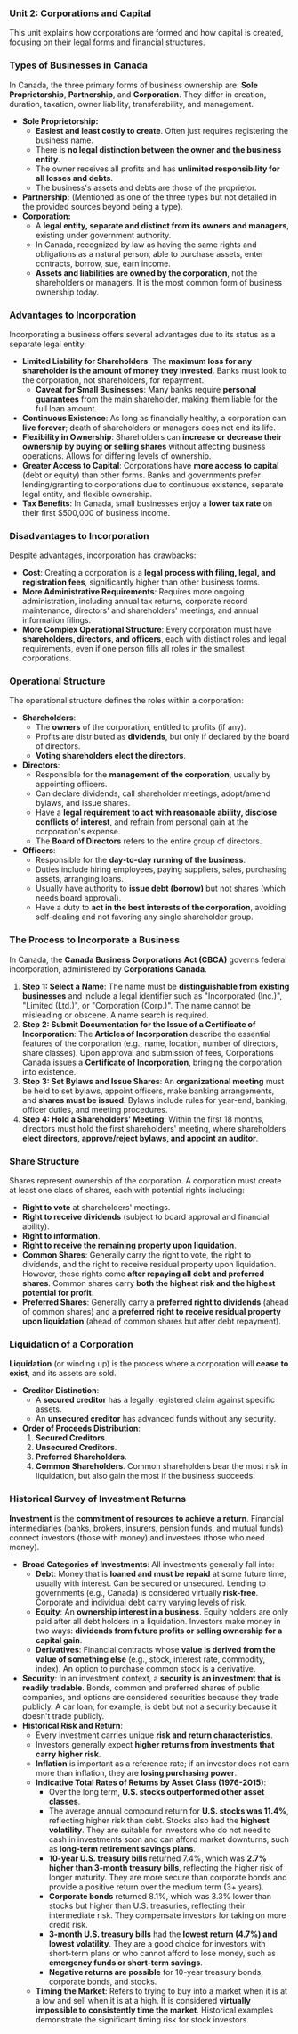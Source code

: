### Unit 2: Corporations and Capital

This unit explains how corporations are formed and how capital is created, focusing on their legal forms and financial structures.

### Types of Businesses in Canada

In Canada, the three primary forms of business ownership are: **Sole Proprietorship**, **Partnership**, and **Corporation**. They differ in creation, duration, taxation, owner liability, transferability, and management.

- **Sole Proprietorship:**
    - **Easiest and least costly to create**. Often just requires registering the business name.
    - There is **no legal distinction between the owner and the business entity**.
    - The owner receives all profits and has **unlimited responsibility for all losses and debts**.
    - The business's assets and debts are those of the proprietor.
- **Partnership:** (Mentioned as one of the three types but not detailed in the provided sources beyond being a type).
- **Corporation:**
    - A **legal entity, separate and distinct from its owners and managers**, existing under government authority.
    - In Canada, recognized by law as having the same rights and obligations as a natural person, able to purchase assets, enter contracts, borrow, sue, earn income.
    - **Assets and liabilities are owned by the corporation**, not the shareholders or managers. It is the most common form of business ownership today.

### Advantages to Incorporation

Incorporating a business offers several advantages due to its status as a separate legal entity:

- **Limited Liability for Shareholders**: The **maximum loss for any shareholder is the amount of money they invested**. Banks must look to the corporation, not shareholders, for repayment.
    - **Caveat for Small Businesses**: Many banks require **personal guarantees** from the main shareholder, making them liable for the full loan amount.
- **Continuous Existence**: As long as financially healthy, a corporation can **live forever**; death of shareholders or managers does not end its life.
- **Flexibility in Ownership**: Shareholders can **increase or decrease their ownership by buying or selling shares** without affecting business operations. Allows for differing levels of ownership.
- **Greater Access to Capital**: Corporations have **more access to capital** (debt or equity) than other forms. Banks and governments prefer lending/granting to corporations due to continuous existence, separate legal entity, and flexible ownership.
- **Tax Benefits**: In Canada, small businesses enjoy a **lower tax rate** on their first $500,000 of business income.

### Disadvantages to Incorporation

Despite advantages, incorporation has drawbacks:

- **Cost**: Creating a corporation is a **legal process with filing, legal, and registration fees**, significantly higher than other business forms.
- **More Administrative Requirements**: Requires more ongoing administration, including annual tax returns, corporate record maintenance, directors' and shareholders' meetings, and annual information filings.
- **More Complex Operational Structure**: Every corporation must have **shareholders, directors, and officers**, each with distinct roles and legal requirements, even if one person fills all roles in the smallest corporations.

### Operational Structure

The operational structure defines the roles within a corporation:

- **Shareholders**:
    - The **owners** of the corporation, entitled to profits (if any).
    - Profits are distributed as **dividends**, but only if declared by the board of directors.
    - **Voting shareholders elect the directors**.
- **Directors**:
    - Responsible for the **management of the corporation**, usually by appointing officers.
    - Can declare dividends, call shareholder meetings, adopt/amend bylaws, and issue shares.
    - Have a **legal requirement to act with reasonable ability, disclose conflicts of interest**, and refrain from personal gain at the corporation's expense.
    - The **Board of Directors** refers to the entire group of directors.
- **Officers**:
    - Responsible for the **day-to-day running of the business**.
    - Duties include hiring employees, paying suppliers, sales, purchasing assets, arranging loans.
    - Usually have authority to **issue debt (borrow)** but not shares (which needs board approval).
    - Have a duty to **act in the best interests of the corporation**, avoiding self-dealing and not favoring any single shareholder group.

### The Process to Incorporate a Business

In Canada, the **Canada Business Corporations Act (CBCA)** governs federal incorporation, administered by **Corporations Canada**.

1. **Step 1: Select a Name**: The name must be **distinguishable from existing businesses** and include a legal identifier such as "Incorporated (Inc.)", "Limited (Ltd.)", or "Corporation (Corp.)". The name cannot be misleading or obscene. A name search is required.
2. **Step 2: Submit Documentation for the Issue of a Certificate of Incorporation**: The **Articles of Incorporation** describe the essential features of the corporation (e.g., name, location, number of directors, share classes). Upon approval and submission of fees, Corporations Canada issues a **Certificate of Incorporation**, bringing the corporation into existence.
3. **Step 3: Set Bylaws and Issue Shares**: An **organizational meeting** must be held to set bylaws, appoint officers, make banking arrangements, and **shares must be issued**. Bylaws include rules for year-end, banking, officer duties, and meeting procedures.
4. **Step 4: Hold a Shareholders' Meeting**: Within the first 18 months, directors must hold the first shareholders' meeting, where shareholders **elect directors, approve/reject bylaws, and appoint an auditor**.

### Share Structure

Shares represent ownership of the corporation. A corporation must create at least one class of shares, each with potential rights including:

- **Right to vote** at shareholders' meetings.
- **Right to receive dividends** (subject to board approval and financial ability).
- **Right to information**.
- **Right to receive the remaining property upon liquidation**.
- **Common Shares**: Generally carry the right to vote, the right to dividends, and the right to receive residual property upon liquidation. However, these rights come **after repaying all debt and preferred shares**. Common shares carry **both the highest risk and the highest potential for profit**.
- **Preferred Shares**: Generally carry a **preferred right to dividends** (ahead of common shares) and a **preferred right to receive residual property upon liquidation** (ahead of common shares but after debt repayment).

### Liquidation of a Corporation

**Liquidation** (or winding up) is the process where a corporation will **cease to exist**, and its assets are sold.

- **Creditor Distinction**:
    - A **secured creditor** has a legally registered claim against specific assets.
    - An **unsecured creditor** has advanced funds without any security.
- **Order of Proceeds Distribution**:
    1. **Secured Creditors**.
    2. **Unsecured Creditors**.
    3. **Preferred Shareholders**.
    4. **Common Shareholders**.
    Common shareholders bear the most risk in liquidation, but also gain the most if the business succeeds.

### Historical Survey of Investment Returns

**Investment** is the **commitment of resources to achieve a return**. Financial intermediaries (banks, brokers, insurers, pension funds, and mutual funds) connect investors (those with money) and investees (those who need money).

- **Broad Categories of Investments**: All investments generally fall into:
    - **Debt**: Money that is **loaned and must be repaid** at some future time, usually with interest. Can be secured or unsecured. Lending to governments (e.g., Canada) is considered virtually **risk-free**. Corporate and individual debt carry varying levels of risk.
    - **Equity**: An **ownership interest in a business**. Equity holders are only paid after all debt holders in a liquidation. Investors make money in two ways: **dividends from future profits or selling ownership for a capital gain**.
    - **Derivatives**: Financial contracts whose **value is derived from the value of something else** (e.g., stock, interest rate, commodity, index). An option to purchase common stock is a derivative.
- **Security**: In an investment context, a **security is an investment that is readily tradable**. Bonds, common and preferred shares of public companies, and options are considered securities because they trade publicly. A car loan, for example, is debt but not a security because it doesn't trade publicly.
- **Historical Risk and Return**:
    - Every investment carries unique **risk and return characteristics**.
    - Investors generally expect **higher returns from investments that carry higher risk**.
    - **Inflation** is important as a reference rate; if an investor does not earn more than inflation, they are **losing purchasing power**.
    - **Indicative Total Rates of Returns by Asset Class (1976-2015)**:
        - Over the long term, **U.S. stocks outperformed other asset classes**.
        - The average annual compound return for **U.S. stocks was 11.4%**, reflecting higher risk than debt. Stocks also had the **highest volatility**. They are suitable for investors who do not need to cash in investments soon and can afford market downturns, such as **long-term retirement savings plans**.
        - **10-year U.S. treasury bills** returned 7.4%, which was **2.7% higher than 3-month treasury bills**, reflecting the higher risk of longer maturity. They are more secure than corporate bonds and provide a positive return over the medium term (3+ years).
        - **Corporate bonds** returned 8.1%, which was 3.3% lower than stocks but higher than U.S. treasuries, reflecting their intermediate risk. They compensate investors for taking on more credit risk.
        - **3-month U.S. treasury bills** had the **lowest return (4.7%) and lowest volatility**. They are a good choice for investors with short-term plans or who cannot afford to lose money, such as **emergency funds or short-term savings**.
        - **Negative returns are possible** for 10-year treasury bonds, corporate bonds, and stocks.
    - **Timing the Market**: Refers to trying to buy into a market when it is at a low and sell when it is at a high. It is considered **virtually impossible to consistently time the market**. Historical examples demonstrate the significant timing risk for stock investors.